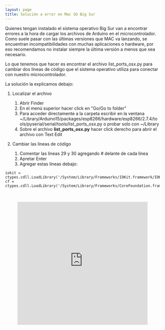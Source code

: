 ```yaml
---
layout: page
title: Solución a error en Mac SO Big Sur
---
```


Quienes tengan instalado el sistema operativo Big Sur van a encontrar errores a la hora de cargar los archivos de Arduino en el microcontrolador. Como suele pasar con las últimas versiones que MAC va lanzando, se encuentran incompatibilidades con muchas aplicaciones o hardware, por eso recomendamos no instalar siempre la última versión a menos que sea necesario.

Lo que tenemos que hacer es encontrar el archivo list_ports_osx.py para cambiar dos líneas de código que el sistema operativo utiliza para conectar con nuestro microcontrolador.  

La solución la explicamos debajo:

1. Localizar el archivo
   1. Abrir Finder
   1. En el menú superior hacer click en "Go/Go to folder" 
   1. Para acceder directamente a la carpeta escribir en la ventana ~/Library/Arduino15/packages/esp8266/hardware/esp8266/2.7.4/tools/pyserial/serial/tools/list_ports_osx.py o probar solo con ~/Library
   1. Sobre el archivo **list_ports_osx.py** hacer click derecho para abrir el archivo con Text Edit


1. Cambiar las líneas de código
   1. Comentar las líneas 29 y 30 agregando # delante de cada línea
   1. Apretar Enter
   1. Agregar estas líneas debajo:  

```
iokit = ctypes.cdll.LoadLibrary('/System/Library/Frameworks/IOKit.framework/IOKit')  
cf = ctypes.cdll.LoadLibrary('/System/Library/Frameworks/CoreFoundation.framework/CoreFoundation')
```
<br>
<!-- blank line -->
<figure class="video_container">
  <iframe src="https://res.cloudinary.com/reynagaassets/video/upload/v1616728718/DISOC/fix_big_sur.mov" width="100%" height= "400" frameborder="0" allowfullscreen="true"> </iframe>
</figure>
<!-- blank line -->
